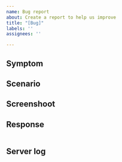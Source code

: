 ```yaml
---
name: Bug report
about: Create a report to help us improve
title: "[Bug]"
labels: ''
assignees: ''

---
```


## Symptom



## Scenario



## Screenshoot



## Response
```
```


## Server log
```py
```
